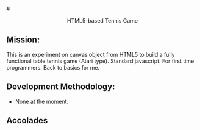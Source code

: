 #<center>HTML5-based Tennis Game</center>

## Mission:
This is an experiment on canvas object from HTML5 to build a fully functional table tennis game (Atari type).  Standard javascript.
For first time programmers.  Back to basics for me.

## Development Methodology:
* None at the moment.

## Accolades
